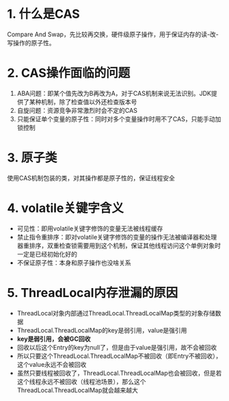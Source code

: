 # 1. 什么是CAS
Compare And Swap，先比较再交换，硬件级原子操作，用于保证内存的读-改-写操作的原子性。
# 2. CAS操作面临的问题
1. ABA问题：即某个值先改为B再改为A，对于CAS机制来说无法识别。JDK提供了某种机制，除了检查值以外还检查版本号
2. 自旋问题：资源竞争非常激烈时会不定的CAS
3. 只能保证单个变量的原子性：同时对多个变量操作时用不了CAS，只能手动加锁控制
# 3. 原子类
使用CAS机制包装的类，对其操作都是原子性的，保证线程安全
# 4. volatile关键字含义
* 可见性：即用volatile关键字修饰的变量无法被线程缓存
* 禁止指令重排序：即对volatile关键字修饰的变量的操作无法被编译器和处理器重排序，双重检查锁需要用到这个机制，保证其他线程访问这个单例对象时一定是已经初始化好的
* 不保证原子性：本身和原子操作也没啥关系
# 5. ThreadLocal内存泄漏的原因
* ThreadLocal对象内部通过ThreadLocal.ThreadLocalMap类型的对象存储数据
* ThreadLocal.ThreadLocalMap的key是弱引用，value是强引用
* **key是弱引用，会被GC回收**
* 回收以后这个Entry的key为null了，但是由于value是强引用，故不会被回收
* 所以只要这个ThreadLocal.ThreadLocalMap不被回收（即Entry不被回收），这个value永远不会被回收
* 虽然只要线程被回收了，ThreadLocal.ThreadLocalMap也会被回收，但是若这个线程永远不被回收（线程池场景），那么这个ThreadLocal.ThreadLocalMap就会越来越大